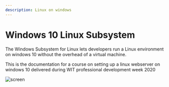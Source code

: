```yaml
---
description: Linux on windows
---
```


# Windows 10  Linux Subsystem

The Windows Subsystem for Linux lets developers run a Linux environment on windows 10 without the overhead of a virtual machine.

This is the documentation for a course  on setting up a linux webserver on windows 10 delivered during WIT professional development week 2020

![screen](https://www.windowscentral.com/sites/wpcentral.com/files/styles/xlarge/public/field/image/2019/12/install-wsl-windows-10_.jpg?itok=Coix48NC)

